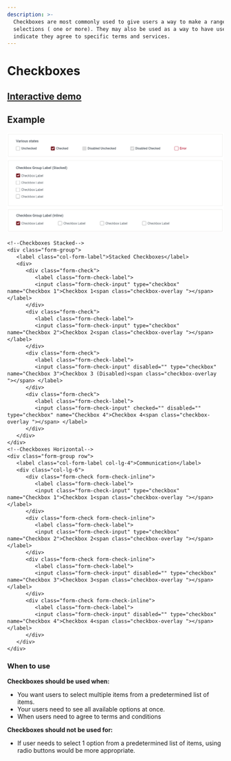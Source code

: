 ```yaml
---
description: >-
  Checkboxes are most commonly used to give users a way to make a range of
  selections ( one or more). They may also be used as a way to have users
  indicate they agree to specific terms and services.
---
```


# Checkboxes

## [Interactive demo](http://cloud.crimsonlogic.com/2021/website/jds/v1/components.html#checkbox-wrapper)

## Example

![](../.gitbook/assets/image%20%2813%29.png)

```text
<!--Checkboxes Stacked-->
<div class="form-group">
   <label class="col-form-label">Stacked Checkboxes</label>
   <div>
      <div class="form-check">
         <label class="form-check-label">
         <input class="form-check-input" type="checkbox" name="Checkbox 1">Checkbox 1<span class="checkbox-overlay "></span> </label>
      </div>
      <div class="form-check">
         <label class="form-check-label">
         <input class="form-check-input" type="checkbox" name="Checkbox 2">Checkbox 2<span class="checkbox-overlay "></span> </label>
      </div>
      <div class="form-check">
         <label class="form-check-label">
         <input class="form-check-input" disabled="" type="checkbox" name="Checkbox 3">Checkbox 3 (Disabled)<span class="checkbox-overlay "></span> </label>
      </div>
      <div class="form-check">
         <label class="form-check-label">
         <input class="form-check-input" checked="" disabled="" type="checkbox" name="Checkbox 4">Checkbox 4<span class="checkbox-overlay "></span> </label>
      </div>
   </div>
</div>
<!--Checkboxes Horizontal-->
<div class="form-group row">
   <label class="col-form-label col-lg-4">Communication</label>
   <div class="col-lg-6">
      <div class="form-check form-check-inline">
         <label class="form-check-label">
         <input class="form-check-input" type="checkbox" name="Checkbox 1">Checkbox 1<span class="checkbox-overlay "></span> </label>
      </div>
      <div class="form-check form-check-inline">
         <label class="form-check-label">
         <input class="form-check-input" type="checkbox" name="Checkbox 2">Checkbox 2<span class="checkbox-overlay "></span> </label>
      </div>
      <div class="form-check form-check-inline">
         <label class="form-check-label">
         <input class="form-check-input" disabled="" type="checkbox" name="Checkbox 3">Checkbox 3<span class="checkbox-overlay "></span> </label>
      </div>
      <div class="form-check form-check-inline">
         <label class="form-check-label">
         <input class="form-check-input" disabled="" type="checkbox" name="Checkbox 4">Checkbox 4<span class="checkbox-overlay "></span> </label>
      </div>
   </div>
</div>
```

### When to use

**Checkboxes should be used when:**

* You want users to select multiple items from a predetermined list of items.
* Your users need to see all available options at once.
* When users need to agree to terms and conditions

**Checkboxes should not be used for:**

* If user needs to select 1 option from a predetermined list of items, using radio buttons would be more appropriate.

